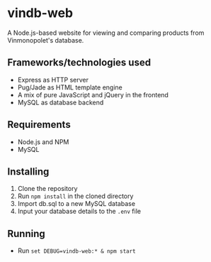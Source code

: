 # vindb-web
A Node.js-based website for viewing and comparing products from Vinmonopolet's database.

## Frameworks/technologies used
- Express as HTTP server
- Pug/Jade as HTML template engine
- A mix of pure JavaScript and jQuery in the frontend
- MySQL as database backend

## Requirements
- Node.js and NPM
- MySQL

## Installing
1. Clone the repository
2. Run `npm install` in the cloned directory
3. Import db.sql to a new MySQL database
4. Input your database details to the `.env` file

## Running
- Run `set DEBUG=vindb-web:* & npm start`

